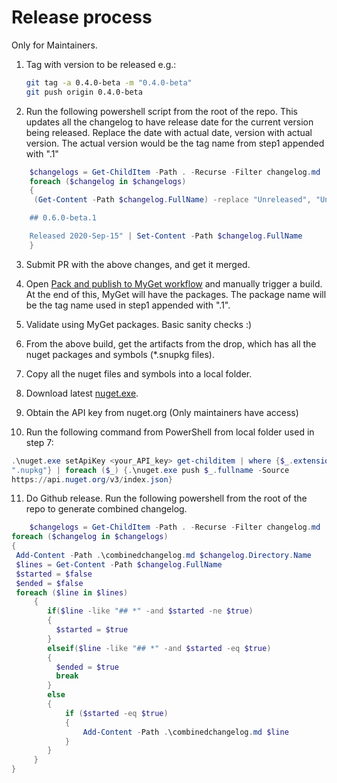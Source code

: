 # Release process

Only for Maintainers.

1. Tag with version to be released e.g.:

   ```sh
   git tag -a 0.4.0-beta -m "0.4.0-beta"
   git push origin 0.4.0-beta
   ```
2. Run the following powershell script from the root of the repo.
   This updates all the changelog to have release date for the
   current version being released.
   Replace the date with actual date, version with actual version.
   The actual version would be the tag name from step1 appended with
   ".1"

```powershell
    $changelogs = Get-ChildItem -Path . -Recurse -Filter changelog.md
    foreach ($changelog in $changelogs)
    {
     (Get-Content -Path $changelog.FullName) -replace "Unreleased", "Unreleased

    ## 0.6.0-beta.1

    Released 2020-Sep-15" | Set-Content -Path $changelog.FullName
    }
```

3. Submit PR with the above changes, and get it merged.

4. Open [Pack and publish to MyGet
   workflow](https://github.com/open-telemetry/opentelemetry-dotnet/actions?query=workflow%3A%22Pack+and+publish+to+Myget%22)
   and manually trigger a build. At the end of this,
   MyGet will have the packages. The package name will be the tag name used in step1 appended
   with ".1".

5. Validate using MyGet packages. Basic sanity checks :)

6. From the above build, get the artifacts from the drop, which has all the
   nuget packages and symbols (*.snupkg files).

7. Copy all the nuget files and symbols into a local folder.

8. Download latest [nuget.exe](https://www.nuget.org/downloads).

9. Obtain the API key from nuget.org (Only maintainers have access)

10. Run the following command from PowerShell from local folder used in step 7:

   ```powershell
   .\nuget.exe setApiKey <your_API_key> get-childitem | where {$_.extension -eq
   ".nupkg"} | foreach ($_) {.\nuget.exe push $_.fullname -Source
   https://api.nuget.org/v3/index.json}
   ```

11. Do Github release. Run the following powershell from the root of the repo
    to generate combined changelog.
```powershell
    $changelogs = Get-ChildItem -Path . -Recurse -Filter changelog.md
foreach ($changelog in $changelogs)
{
 Add-Content -Path .\combinedchangelog.md $changelog.Directory.Name
 $lines = Get-Content -Path $changelog.FullName
 $started = $false
 $ended = $false
 foreach ($line in $lines)
     {        
        if($line -like "## *" -and $started -ne $true)
        {
          $started = $true            
        }
        elseif($line -like "## *" -and $started -eq $true)
        {
          $ended = $true
          break
        }
        else
        {
            if ($started -eq $true)
            {
                Add-Content -Path .\combinedchangelog.md $line
            }
        }
     }
}
```
